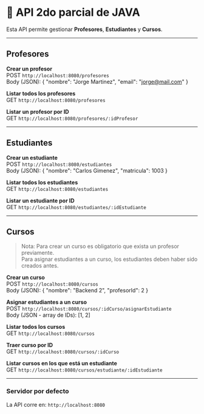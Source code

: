 # 📌 API 2do parcial de JAVA

Esta API permite gestionar **Profesores**, **Estudiantes** y **Cursos**.

---

## Profesores

**Crear un profesor**  
POST `http://localhost:8080/profesores`  
Body (JSON): { "nombre": "Jorge Martinez", "email": "jorge@mail.com" }

**Listar todos los profesores**  
GET `http://localhost:8080/profesores`

**Listar un profesor por ID**  
GET `http://localhost:8080/profesores/:idProfesor`

---

## Estudiantes

**Crear un estudiante**  
POST `http://localhost:8080/estudiantes`  
Body (JSON): { "nombre": "Carlos Gimenez", "matricula": 1003 }

**Listar todos los estudiantes**  
GET `http://localhost:8080/estudiantes`

**Listar un estudiante por ID**  
GET `http://localhost:8080/estudiantes/:idEstudiante`

---

## Cursos

> Nota: Para crear un curso es obligatorio que exista un profesor previamente.  
> Para asignar estudiantes a un curso, los estudiantes deben haber sido creados antes.

**Crear un curso**  
POST `http://localhost:8080/cursos`  
Body (JSON): { "nombre": "Backend 2", "profesorId": 2 }

**Asignar estudiantes a un curso**  
POST `http://localhost:8080/cursos/:idCurso/asignarEstudiante`  
Body (JSON - array de IDs): [1, 2]

**Listar todos los cursos**  
GET `http://localhost:8080/cursos`

**Traer curso por ID**  
GET `http://localhost:8080/cursos/:idCurso`

**Listar cursos en los que está un estudiante**  
GET `http://localhost:8080/cursos/estudiante/:idEstudiante`

---

### Servidor por defecto

La API corre en: `http://localhost:8080`
